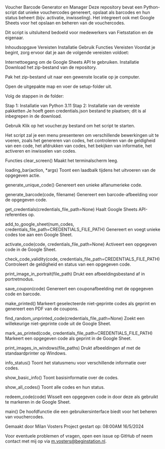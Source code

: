 Voucher Barcode Generator en Manager
Deze repository bevat een Python-script dat unieke vouchercodes genereert, opslaat als barcodes en hun status beheert (bijv. activatie, inwisseling). Het integreert ook met Google Sheets voor het opslaan en beheren van de vouchercodes.

Dit script is uitsluitend bedoeld voor medewerkers van Fietsstation en de eigenaar.

Inhoudsopgave
Vereisten
Installatie
Gebruik
Functies
Vereisten
Voordat je begint, zorg ervoor dat je aan de volgende vereisten voldoet:

Internettoegang om de Google Sheets API te gebruiken.
Installatie
Download het zip-bestand van de repository.

Pak het zip-bestand uit naar een gewenste locatie op je computer.

Open de uitgepakte map en voer de setup-folder uit.

Volg de stappen in de folder:

Stap 1: Installatie van Python 3.11
Stap 2: Installatie van de vereiste pakketten
Je hoeft geen credentials.json bestand te plaatsen; dit is al inbegrepen in de download.

Gebruik
Klik op het voucher.py bestand om het script te starten.

Het script zal je een menu presenteren om verschillende bewerkingen uit te voeren, zoals het genereren van codes, het controleren van de geldigheid van een code, het afdrukken van codes, het bekijken van informatie, het activeren en inwisselen van codes.

Functies
clear_screen()
Maakt het terminalscherm leeg.

loading_bar(action, *args)
Toont een laadbalk tijdens het uitvoeren van de opgegeven actie.

generate_unique_code()
Genereert een unieke alfanumerieke code.

generate_barcode(code, filename)
Genereert een barcode-afbeelding voor de opgegeven code.

get_credentials(credentials_file_path=None)
Haalt Google Sheets API-referenties op.

add_to_google_sheet(num_codes, credentials_file_path=CREDENTIALS_FILE_PATH)
Genereert en voegt unieke codes toe aan een Google Sheet.

activate_code(code, credentials_file_path=None)
Activeert een opgegeven code in de Google Sheet.

check_code_validity(code, credentials_file_path=CREDENTIALS_FILE_PATH)
Controleert de geldigheid en status van een opgegeven code.

print_image_in_portrait(file_path)
Drukt een afbeeldingsbestand af in portretmodus.

save_coupon(code)
Genereert een couponafbeelding met de opgegeven code en barcode.

make_printed()
Markeert geselecteerde niet-geprinte codes als geprint en genereert een PDF van de coupons.

find_random_unprinted_code(credentials_file_path=None)
Zoekt een willekeurige niet-geprinte code uit de Google Sheet.

mark_as_printed(code, credentials_file_path=CREDENTIALS_FILE_PATH)
Markeert een opgegeven code als geprint in de Google Sheet.

print_images_in_windows(file_paths)
Drukt afbeeldingen af met de standaardprinter op Windows.

info_status()
Toont het statusmenu voor verschillende informatie over codes.

show_basic_info()
Toont basisinformatie over de codes.

show_all_codes()
Toont alle codes en hun status.

redeem_code(code)
Wisselt een opgegeven code in door deze als gebruikt te markeren in de Google Sheet.

main()
De hoofdfunctie die een gebruikersinterface biedt voor het beheren van vouchercodes.

Gemaakt door Milan Vosters
Project gestart op: 08:00AM 16/5/2024

Voor eventuele problemen of vragen, open een issue op GitHub of neem contact met mij op via m.vosters@beginstation.nl.
